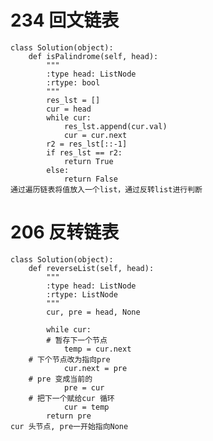 # 234 回文链表
	class Solution(object):
        def isPalindrome(self, head):
            """
            :type head: ListNode
            :rtype: bool
            """
            res_lst = []
            cur = head
            while cur:
                res_lst.append(cur.val)
                cur = cur.next
            r2 = res_lst[::-1]
            if res_lst == r2:
                return True
            else:
                return False
	通过遍历链表将值放入一个list，通过反转list进行判断

 # 206 反转链表
	class Solution(object):
        def reverseList(self, head):
            """
            :type head: ListNode
            :rtype: ListNode
            """
            cur, pre = head, None
            
            while cur:
	        # 暂存下一个节点
                temp = cur.next
		# 下个节点改为指向pre
                cur.next = pre
		# pre 变成当前的
                pre = cur
		# 把下一个赋给cur 循环
                cur = temp
            return pre
	cur 头节点, pre一开始指向None
 	
